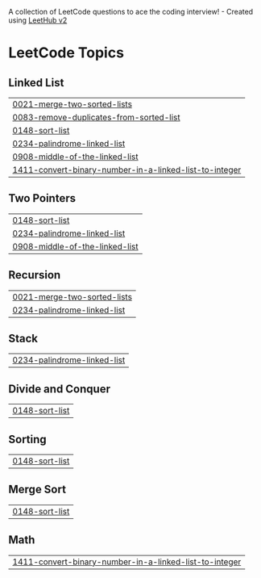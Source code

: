 A collection of LeetCode questions to ace the coding interview! - Created using [LeetHub v2](https://github.com/arunbhardwaj/LeetHub-2.0)
<!---LeetCode Topics Start-->
# LeetCode Topics
## Linked List
|  |
| ------- |
| [0021-merge-two-sorted-lists](https://github.com/hwangsaeyeon/LeetCode/tree/master/0021-merge-two-sorted-lists) |
| [0083-remove-duplicates-from-sorted-list](https://github.com/hwangsaeyeon/LeetCode/tree/master/0083-remove-duplicates-from-sorted-list) |
| [0148-sort-list](https://github.com/hwangsaeyeon/LeetCode/tree/master/0148-sort-list) |
| [0234-palindrome-linked-list](https://github.com/hwangsaeyeon/LeetCode/tree/master/0234-palindrome-linked-list) |
| [0908-middle-of-the-linked-list](https://github.com/hwangsaeyeon/LeetCode/tree/master/0908-middle-of-the-linked-list) |
| [1411-convert-binary-number-in-a-linked-list-to-integer](https://github.com/hwangsaeyeon/LeetCode/tree/master/1411-convert-binary-number-in-a-linked-list-to-integer) |
## Two Pointers
|  |
| ------- |
| [0148-sort-list](https://github.com/hwangsaeyeon/LeetCode/tree/master/0148-sort-list) |
| [0234-palindrome-linked-list](https://github.com/hwangsaeyeon/LeetCode/tree/master/0234-palindrome-linked-list) |
| [0908-middle-of-the-linked-list](https://github.com/hwangsaeyeon/LeetCode/tree/master/0908-middle-of-the-linked-list) |
## Recursion
|  |
| ------- |
| [0021-merge-two-sorted-lists](https://github.com/hwangsaeyeon/LeetCode/tree/master/0021-merge-two-sorted-lists) |
| [0234-palindrome-linked-list](https://github.com/hwangsaeyeon/LeetCode/tree/master/0234-palindrome-linked-list) |
## Stack
|  |
| ------- |
| [0234-palindrome-linked-list](https://github.com/hwangsaeyeon/LeetCode/tree/master/0234-palindrome-linked-list) |
## Divide and Conquer
|  |
| ------- |
| [0148-sort-list](https://github.com/hwangsaeyeon/LeetCode/tree/master/0148-sort-list) |
## Sorting
|  |
| ------- |
| [0148-sort-list](https://github.com/hwangsaeyeon/LeetCode/tree/master/0148-sort-list) |
## Merge Sort
|  |
| ------- |
| [0148-sort-list](https://github.com/hwangsaeyeon/LeetCode/tree/master/0148-sort-list) |
## Math
|  |
| ------- |
| [1411-convert-binary-number-in-a-linked-list-to-integer](https://github.com/hwangsaeyeon/LeetCode/tree/master/1411-convert-binary-number-in-a-linked-list-to-integer) |
<!---LeetCode Topics End-->